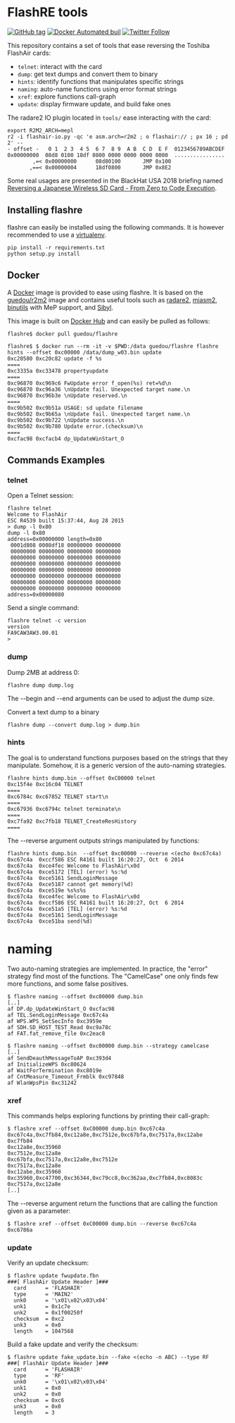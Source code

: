 # FlashRE tools

[![GitHub tag](https://img.shields.io/github/tag/guedou/flashre.svg)](https://github.com/guedou/flashre/releases)
[![Docker Automated buil](https://img.shields.io/docker/automated/guedou/flashre.svg)](https://hub.docker.com/r/guedou/flashre/)
[![Twitter Follow](https://img.shields.io/twitter/follow/guedou.svg?style=social)](https://twitter.com/intent/follow?screen_name=guedou)

This repository contains a set of tools that ease reversing the Toshiba FlashAir
cards:
- `telnet`: interact with the card
- `dump`: get text dumps and convert them to binary
- `hints`: identify functions that manipulates specific strings
- `naming`: auto-name functions using error format strings 
- `xref`: explore functions call-graph
- `update`: display firmware update, and build fake ones

The radare2 IO plugin located in `tools/` ease interacting with the card:
```
export R2M2_ARCH=mepl
r2 -i flashair-io.py -qc 'e asm.arch=r2m2 ; o flashair:// ; px 16 ; pd 2' --
- offset -   0 1  2 3  4 5  6 7  8 9  A B  C D  E F  0123456789ABCDEF
0x00000000  08d8 0100 18df 0800 0000 0000 0000 0000  ................
        ,=< 0x00000000      08d80100       JMP 0x100
       ,==< 0x00000004      18df0800       JMP 0x8E2
```

Some real usages are presented in the BlackHat USA 2018 briefing named
[Reversing a Japanese Wireless SD Card - From Zero to Code
Execution](https://www.blackhat.com/us-18/briefings.html#reversing-a-japanese-wireless-sd-card-from-zero-to-code-execution).


## Installing flashre

flashre can easily be installed using the following commands. It is however
recommended to use a [virtualenv](https://virtualenv.pypa.io/).
```
pip install -r requirements.txt
python setup.py install
```

## Docker

A [Docker](https://www.docker.com/) image is provided to ease using flashre. It
is based on the [guedou/r2m2](https://github.com/guedou/r2m2) image and contains
useful tools such as [radare2](https://github.com/radare/radare2), [miasm2](https://github.com/cea-sec/miasm), [binutils](https://www.gnu.org/software/binutils/) with MeP support, and [Sibyl](https://github.com/cea-sec/Sibyl).

This image is built on [Docker Hub](https://hub.docker.com) and can easily be
pulled as follows:

```
flashre$ docker pull guedou/flashre

flashre$ $ docker run --rm -it -v $PWD:/data guedou/flashre flashre hints --offset 0xc00000 /data/dump_w03.bin update
0xc20580 0xc20c82 update -f %s
====
0xc3335a 0xc33478 propertyupdate
====
0xc96870 0xc969c6 FwUpdate error f_open(%s) ret=%d\n
0xc96870 0xc96a36 \nUpdate fail. Unexpected target name.\n
0xc96870 0xc96b3e \nUpdate reserved.\n
====
0xc9b502 0xc9b51a USAGE: sd update filename
0xc9b502 0xc9b65a \nUpdate fail. Unexpected target name.\n
0xc9b502 0xc9b722 \nUpdate success.\n
0xc9b502 0xc9b780 Update error.(checksum)\n
====
0xcfac98 0xcfacb4 dp_UpdateWinStart_O
```

## Commands Examples

### telnet

Open a Telnet session:
```
flashre telnet
Welcome to FlashAir
ESC R4539 built 15:37:44, Aug 28 2015
> dump -l 0x80
dump -l 0x80
address=0x00000000 length=0x80
 0001d808 0008df18 00000000 00000000
 00000000 00000000 00000000 00000000
 00000000 00000000 00000000 00000000
 00000000 00000000 00000000 00000000
 00000000 00000000 00000000 00000000
 00000000 00000000 00000000 00000000
 00000000 00000000 00000000 00000000
 00000000 00000000 00000000 00000000
address=0x00000080
```

Send a single command:
```
flashre telnet -c version
version
FA9CAW3AW3.00.01
> 
```

### dump

Dump 2MB at address 0:
```
flashre dump dump.log
```
The --begin and --end arguments can be used to adjust the dump size.

Convert a text dump to a binary
```
flashre dump --convert dump.log > dump.bin
```

### hints

The goal is to understand functions purposes based on the strings that they
manipulate. Somehow, it is a generic version of the auto-naming strategies.

```
flashre hints dump.bin --offset 0xC00000 telnet
0xc15f4e 0xc16c04 TELNET
====
0xc6784c 0xc67852 TELNET start\n
====
0xc67936 0xc6794c telnet terminate\n
====
0xc7fa92 0xc7fb18 TELNET_CreateResHistory
====
```

The --reverse argument outputs strings manipulated by functions:
```
flashre hints dump.bin  --offset 0xc00000 --reverse <(echo 0xc67c4a)
0xc67c4a  0xccf586 ESC R4161 built 16:20:27, Oct  6 2014
0xc67c4a  0xce4fec Welcome to FlashAir\x0d
0xc67c4a  0xce5172 [TEL] (error) %s:%d
0xc67c4a  0xce5161 SendLoginMessage
0xc67c4a  0xce5187 cannot get memory(%d)
0xc67c4a  0xce519e %s%s%s
0xc67c4a  0xce4fec Welcome to FlashAir\x0d
0xc67c4a  0xccf586 ESC R4161 built 16:20:27, Oct  6 2014
0xc67c4a  0xce51a5 [TEL] (error) %s:%d
0xc67c4a  0xce5161 SendLoginMessage
0xc67c4a  0xce51ba send(%d)
```

# naming

Two auto-naming strategies are implemented.  In practice, the "error" strategy
find most of the functions. The "CamelCase" one only finds few more functions,
and some false positives.

```
$ flashre naming --offset 0xc00000 dump.bin
[..]
af DP.dp_UpdateWinStart_O 0xcfac98
af TEL.SendLoginMessage 0xc67c4a
af WPS.WPS_SetSecInfo 0xc3959e
af SDH.SD_HOST_TEST_Read 0xc9a78c
af FAT.fat_remove_file 0xc2eac8
```

```
$ flashre naming --offset 0xc00000 dump.bin --strategy camelcase
[..]
af SendDeauthMessageToAP 0xc393d4
af InitializeWPS 0xc80624
af WaitForTermination 0xc8019e
af CntMeasure_Timeout_Frmblk 0xc97848
af WlanWpsPin 0xc31242
```

### xref

This commands helps exploring functions by printing their call-graph:
```
$ flashre xref --offset 0xC00000 dump.bin 0xc67c4a
0xc67c4a,0xc7fb84,0xc12a8e,0xc7512e,0xc67bfa,0xc7517a,0xc12abe
0xc7fb84
0xc12a8e,0xc35960
0xc7512e,0xc12a8e
0xc67bfa,0xc7517a,0xc12a8e,0xc7512e
0xc7517a,0xc12a8e
0xc12abe,0xc35960
0xc35960,0xc47700,0xc36344,0xc79cc8,0xc362aa,0xc7fb84,0xc8083c
0xc7517a,0xc12a8e
[..]
```

The --reverse argument return the functions that are calling the function given
as a parameter:
```
$ flashre xref --offset 0xC00000 dump.bin --reverse 0xc67c4a
0xc6786a
```

### update

Verify an update checksum:
```
$ flashre update fwupdate.fbn
###[ FlashAir Update Header ]### 
  card      = 'FLASHAIR'
  type      = 'MAIN2'
  unk0      = '\x01\x02\x03\x04'
  unk1      = 0x1c7e
  unk2      = 0x1f00250f
  checksum  = 0xc2
  unk3      = 0x0
  length    = 1047568
```

Build a fake update and verify the checksum:
```
$ flashre update fake_update.bin --fake <(echo -n ABC) --type RF
###[ FlashAir Update Header ]### 
  card      = 'FLASHAIR'
  type      = 'RF'
  unk0      = '\x01\x02\x03\x04'
  unk1      = 0x0
  unk2      = 0x0
  checksum  = 0xc6
  unk3      = 0x0
  length    = 3
```
